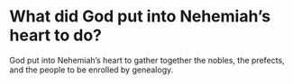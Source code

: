 # What did God put into Nehemiah’s heart to do?

God put into Nehemiah’s heart to gather together the nobles, the prefects, and the people to be enrolled by genealogy.
